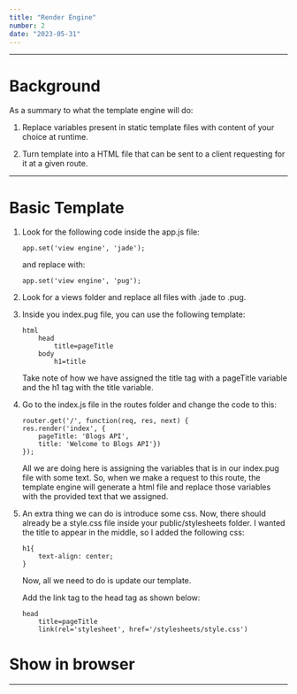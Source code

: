 ```yaml
---
title: "Render Engine"
number: 2
date: "2023-05-31"
---
```


***

# Background

As a summary to what the template engine will do: 

1. Replace variables present in static template files with content of your choice at runtime. 

2. Turn template into a HTML file that can be sent to a client requesting for it at a given route.

***

# Basic Template

1. Look for the following code inside the app.js file:

    ```
    app.set('view engine', 'jade');
    ```

    and replace with:

    ```
    app.set('view engine', 'pug');
    ```

2. Look for a views folder and replace all files with .jade to .pug.

3. Inside you index.pug file, you can use the following template:

    ```
    html
        head
            title=pageTitle
        body
            h1=title 
    ```

    Take note of how we have assigned the title tag with a pageTitle variable and the h1 tag with the title variable.

4. Go to the index.js file in the routes folder and change the code to this:

    ```
    router.get('/', function(req, res, next) {
    res.render('index', {
        pageTitle: 'Blogs API',
        title: 'Welcome to Blogs API'})
    });
    ```

    All we are doing here is assigning the variables that is in our index.pug file with some text. So, when we make a request to this route, the template engine will generate a html file and replace those variables with the provided text that we assigned.

5. An extra thing we can do is introduce some css. Now, there should already be a style.css file inside your public/stylesheets folder. I wanted the title to appear in the middle, so I added the following css: 

    ```
    h1{
        text-align: center;
    }
    ```
    Now, all we need to do is update our template. 
    
    Add the link tag to the head tag as shown below:

    ```
    head
        title=pageTitle
        link(rel='stylesheet', href='/stylesheets/style.css')
    ``` 

# Show in browser

***